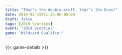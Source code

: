 ```yaml
---
title: "That’s the double-stuff, that’s the Oreo!"
date: 2019-02-15T21:34:00-05:00
draft: false
tags: [2019 Scotties]
event: "2019 Scotties"
game: "Wildcard Qualifier"
---
```

{{< game-details >}}
<!--more--> 